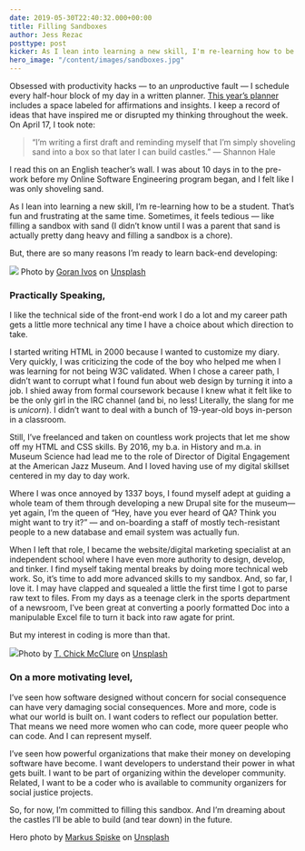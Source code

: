 ```yaml
---
date: 2019-05-30T22:40:32.000+00:00
title: Filling Sandboxes
author: Jess Rezac
posttype: post
kicker: As I lean into learning a new skill, I'm re-learning how to be a student.
hero_image: "/content/images/sandboxes.jpg"
---
```


Obsessed with productivity hacks — to an *un*productive fault — I schedule every half-hour block of my day in a written planner. [This year’s planner](https://www.livewhaleplanner.com/) includes a space labeled for affirmations and insights. I keep a record of ideas that have inspired me or disrupted my thinking throughout the week. On April 17, I took note:

> “I’m writing a first draft and reminding myself that I’m simply shoveling sand into a box so that later I can build castles.” — Shannon Hale

I read this on an English teacher’s wall. I was about 10 days in to the pre-work before my Online Software Engineering program began, and I felt like I was only shoveling sand.

As I lean into learning a new skill, I’m re-learning how to be a student. That’s fun and frustrating at the same time. Sometimes, it feels tedious — like filling a sandbox with sand (I didn’t know until I was a parent that sand is actually pretty dang heavy and filling a sandbox is a chore).

But, there are so many reasons I’m ready to learn back-end developing:

![](https://cdn-images-1.medium.com/max/1440/0*6B70XMItrXPfeoqj#max-width=500px;float=left;padding-right=10px;) Photo by [Goran Ivos](https://unsplash.com/@goran_ivos) on [Unsplash](https://unsplash.com)

### Practically Speaking,

I like the technical side of the front-end work I do a lot and my career path gets a little more technical any time I have a choice about which direction to take.

I started writing HTML in 2000 because I wanted to customize my diary. Very quickly, I was criticizing the code of the boy who helped me when I was learning for not being W3C validated. When I chose a career path, I didn’t want to corrupt what I found fun about web design by turning it into a job. I shied away from formal coursework because I knew what it felt like to be the only girl in the IRC channel (and bi, no less! Literally, the slang for me is _unicorn_). I didn’t want to deal with a bunch of 19-year-old boys in-person in a classroom.

Still, I’ve freelanced and taken on countless work projects that let me show off my HTML and CSS skills. By 2016, my b.a. in History and m.a. in Museum Science had lead me to the role of Director of Digital Engagement at the American Jazz Museum. And I loved having use of my digital skillset centered in my day to day work.

Where I was once annoyed by 1337 boys, I found myself adept at guiding a whole team of them through developing a new Drupal site for the museum— yet again, I’m the queen of “Hey, have you ever heard of QA? Think you might want to try it?” — and on-boarding a staff of mostly tech-resistant people to a new database and email system was actually fun.

When I left that role, I became the website/digital marketing specialist at an independent school where I have even more authority to design, develop, and tinker. I find myself taking mental breaks by doing more technical web work. So, it’s time to add more advanced skills to my sandbox. And, so far, I love it. I may have clapped and squealed a little the first time I got to parse raw text to files. From my days as a teenage clerk in the sports department of a newsroom, I’ve been great at converting a poorly formatted Doc into a manipulable Excel file to turn it back into raw agate for print.

But my interest in coding is more than that.

![](https://cdn-images-1.medium.com/max/1440/0*4Z1XEm4Ne4h4KZOJ#max-width=500px;float=right;padding-left=10px)Photo by [T. Chick McClure](https://unsplash.com/@tchickmcclure) on [Unsplash](https://unsplash.com)

### On a more motivating level,

I’ve seen how software designed without concern for social consequence can have very damaging social consequences. More and more, code is what our world is built on. I want coders to reflect our population better. That means we need more women who can code, more queer people who can code. And I can represent myself.

I’ve seen how powerful organizations that make their money on developing software have become. I want developers to understand their power in what gets built. I want to be part of organizing within the developer community. Related, I want to be a coder who is available to community organizers for social justice projects.

So, for now, I’m committed to filling this sandbox. And I’m dreaming about the castles I’ll be able to build (and tear down) in the future.

Hero photo by [Markus Spiske](https://unsplash.com/@markusspiske) on [Unsplash](https://unsplash.com)
